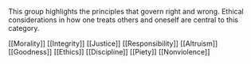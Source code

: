 This group highlights the principles that govern right and wrong. Ethical considerations in how one treats others and oneself are central to this category.

[[Morality]]
[[Integrity]]
[[Justice]]
[[Responsibility]]
[[Altruism]]
[[Goodness]]
[[Ethics]]
[[Discipline]]
[[Piety]]
[[Nonviolence]]
